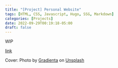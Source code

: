 ```yaml
---
title: "[Project] Personal Website"
tags: [HTML, CSS, Javascript, Hugo, SSG, Markdown]
categories: [Projects]
date: 2022-09-29T00:19:18-05:00
draft: false
---
```


WIP

[link](http://link/path/to/target "TITLE ON LINK")

Cover: Photo by <a href="https://unsplash.com/@gradienta?utm_source=unsplash&utm_medium=referral&utm_content=creditCopyText">Gradienta</a> on <a href="https://unsplash.com/s/photos/gradient?utm_source=unsplash&utm_medium=referral&utm_content=creditCopyText">Unsplash</a>
  